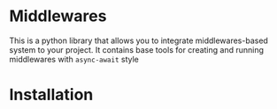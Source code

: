 # Middlewares
This is a python library that allows you to integrate middlewares-based system to your project. It contains base tools for creating and running middlewares with `async-await` style

# Installation